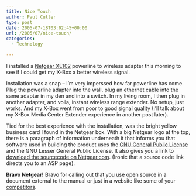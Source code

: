 ```yaml
---
title: Nice Touch
author: Paul Cutler
type: post
date: 2005-07-18T03:02:45+00:00
url: /2005/07/nice-touch/
categories:
  - Technology

---
```

I installed a [Netgear XE102][1] powerline to wireless adapter this morning to see if I could get my X-Box a better wireless signal.

Installation was a snap &#8211; I&#8217;m very imperssed how far powerline has come. Plug the powerline adapter into the wall, plug an ethernet cable into the same adapter in my den and into a switch. In my living room, I then plug in another adapter, and voila, instant wireless range extender. No setup, just works. And my X-Box went from poor to good signal quality (I&#8217;ll talk about my X-Box Media Center Extender experience in another post later).

Tied for the best experience with the installation, was the bright yellow business card I found in the Netgear box. With a big Netgear logo at the top, there is a paragraph of information underneath it that informs you that software used in building the product uses the [GNU General Public License][2] and the GNU Lesser General Public License. It also gives you a link to [download the sourcecode on Netgear.com][3]. (Ironic that a source code link directs you to an ASP page).

**Bravo Netgear!** Bravo for calling out that you use open source in a document external to the manual or just in a website like some of your [competitors][4].

 [1]: http://www.netgear.com/products/details/XE102.php
 [2]: http://www.gnu.org/licenses/licenses.html
 [3]: http://kbserver.netgear.com/kb_web_files/n101238.asp
 [4]: http://www.linksys.com/servlet/Satellite?childpagename=US%2FLayout&packedargs=c%3DL_Content_C1%26cid%3D1115416836002&pagename=Linksys%2FCommon%2FVisitorWrapper